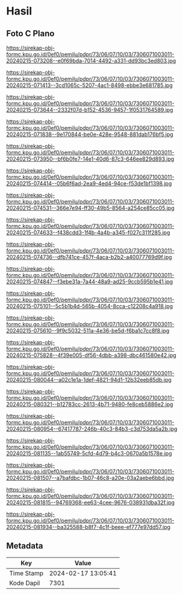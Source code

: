 # Hasil

## Foto C Plano

https://sirekap-obj-formc.kpu.go.id/0ef0/pemilu/pdpr/73/06/07/10/03/7306071003011-20240215-073208--e0f69bda-7014-4492-a331-dd93bc3ed803.jpg

https://sirekap-obj-formc.kpu.go.id/0ef0/pemilu/pdpr/73/06/07/10/03/7306071003011-20240215-071413--3cd1065c-5207-4ac1-8498-ebbe3e681785.jpg

https://sirekap-obj-formc.kpu.go.id/0ef0/pemilu/pdpr/73/06/07/10/03/7306071003011-20240215-073644--2332f07d-b152-4536-9457-1f0531764589.jpg

https://sirekap-obj-formc.kpu.go.id/0ef0/pemilu/pdpr/73/06/07/10/03/7306071003011-20240215-071838--9e170844-be0e-428e-9548-881dab176bf5.jpg

https://sirekap-obj-formc.kpu.go.id/0ef0/pemilu/pdpr/73/06/07/10/03/7306071003011-20240215-073950--bf6b0fe7-14e1-40d6-87c3-646ee829d893.jpg

https://sirekap-obj-formc.kpu.go.id/0ef0/pemilu/pdpr/73/06/07/10/03/7306071003011-20240215-074414--05b6f6ad-2ea9-4ed4-94ce-f53de1bf1398.jpg

https://sirekap-obj-formc.kpu.go.id/0ef0/pemilu/pdpr/73/06/07/10/03/7306071003011-20240215-074531--366e7e94-ff30-49b5-8564-a254ce85cc05.jpg

https://sirekap-obj-formc.kpu.go.id/0ef0/pemilu/pdpr/73/06/07/10/03/7306071003011-20240215-074633--f438cdd3-1f4b-4a4b-a345-f027c311f285.jpg

https://sirekap-obj-formc.kpu.go.id/0ef0/pemilu/pdpr/73/06/07/10/03/7306071003011-20240215-074736--dfb741ce-457f-4aca-b2b2-a40077769d9f.jpg

https://sirekap-obj-formc.kpu.go.id/0ef0/pemilu/pdpr/73/06/07/10/03/7306071003011-20240215-074847--f3ebe31a-7a44-48a9-ad25-9ccb595b1e41.jpg

https://sirekap-obj-formc.kpu.go.id/0ef0/pemilu/pdpr/73/06/07/10/03/7306071003011-20240215-075101--5c5b1b4d-565b-4054-8cca-c12208c4a918.jpg

https://sirekap-obj-formc.kpu.go.id/0ef0/pemilu/pdpr/73/06/07/10/03/7306071003011-20240215-075610--9f9c5032-511a-4e36-be5d-f6ba1c7cc8f8.jpg

https://sirekap-obj-formc.kpu.go.id/0ef0/pemilu/pdpr/73/06/07/10/03/7306071003011-20240215-075828--4f39e005-df56-4dbb-a398-dbc461580e42.jpg

https://sirekap-obj-formc.kpu.go.id/0ef0/pemilu/pdpr/73/06/07/10/03/7306071003011-20240215-080044--a02c1e1a-1def-4821-94d1-12b32eeb85db.jpg

https://sirekap-obj-formc.kpu.go.id/0ef0/pemilu/pdpr/73/06/07/10/03/7306071003011-20240215-080321--b12783cc-2613-4b71-9480-fe8ceb5886e2.jpg

https://sirekap-obj-formc.kpu.go.id/0ef0/pemilu/pdpr/73/06/07/10/03/7306071003011-20240215-080954--67417787-246b-40c3-84b3-c3d753da5a2b.jpg

https://sirekap-obj-formc.kpu.go.id/0ef0/pemilu/pdpr/73/06/07/10/03/7306071003011-20240215-081135--1ab55749-5cfd-4d79-b4c3-0670a5b1578e.jpg

https://sirekap-obj-formc.kpu.go.id/0ef0/pemilu/pdpr/73/06/07/10/03/7306071003011-20240215-081507--a7bafdbc-1b07-46c8-a20e-03a2aebe6bbd.jpg

https://sirekap-obj-formc.kpu.go.id/0ef0/pemilu/pdpr/73/06/07/10/03/7306071003011-20240215-081815--94769368-ee63-4cee-9676-038931dba32f.jpg

https://sirekap-obj-formc.kpu.go.id/0ef0/pemilu/pdpr/73/06/07/10/03/7306071003011-20240215-081934--ba325588-b8f7-4c1f-beee-ef777e97dd57.jpg


## Metadata

| Key        | Value               |
| ---------- | ------------------- |
| Time Stamp | 2024-02-17 13:05:41 |
| Kode Dapil | 7301                |



